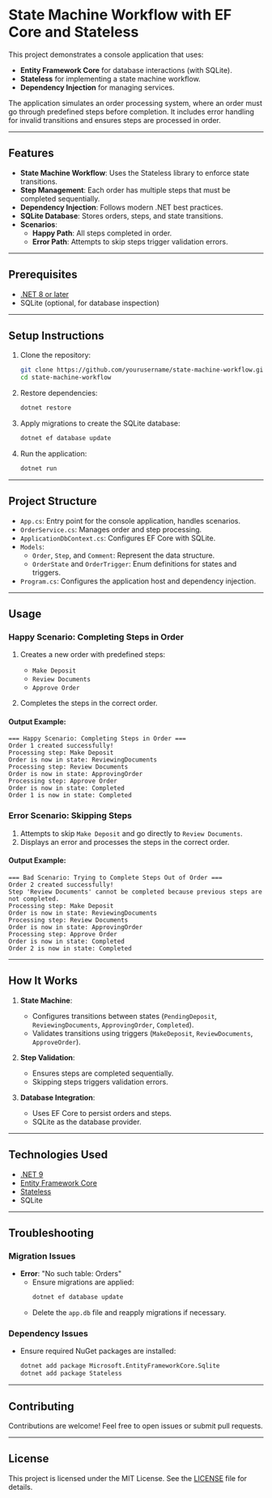 # State Machine Workflow with EF Core and Stateless

This project demonstrates a console application that uses:

- **Entity Framework Core** for database interactions (with SQLite).
- **Stateless** for implementing a state machine workflow.
- **Dependency Injection** for managing services.

The application simulates an order processing system, where an order must go through predefined steps before completion. It includes error handling for invalid transitions and ensures steps are processed in order.

---

## Features

- **State Machine Workflow**: Uses the Stateless library to enforce state transitions.
- **Step Management**: Each order has multiple steps that must be completed sequentially.
- **Dependency Injection**: Follows modern .NET best practices.
- **SQLite Database**: Stores orders, steps, and state transitions.
- **Scenarios**:
  - **Happy Path**: All steps completed in order.
  - **Error Path**: Attempts to skip steps trigger validation errors.

---

## Prerequisites

- [.NET 8 or later](https://dotnet.microsoft.com/download)
- SQLite (optional, for database inspection)

---

## Setup Instructions

1. Clone the repository:
   ```bash
   git clone https://github.com/yourusername/state-machine-workflow.git
   cd state-machine-workflow
   ```

2. Restore dependencies:
   ```bash
   dotnet restore
   ```

3. Apply migrations to create the SQLite database:
   ```bash
   dotnet ef database update
   ```

4. Run the application:
   ```bash
   dotnet run
   ```

---

## Project Structure

- `App.cs`: Entry point for the console application, handles scenarios.
- `OrderService.cs`: Manages order and step processing.
- `ApplicationDbContext.cs`: Configures EF Core with SQLite.
- `Models`:
  - `Order`, `Step`, and `Comment`: Represent the data structure.
  - `OrderState` and `OrderTrigger`: Enum definitions for states and triggers.
- `Program.cs`: Configures the application host and dependency injection.

---

## Usage

### Happy Scenario: Completing Steps in Order

1. Creates a new order with predefined steps:
   - `Make Deposit`
   - `Review Documents`
   - `Approve Order`

2. Completes the steps in the correct order.

#### Output Example:

```
=== Happy Scenario: Completing Steps in Order ===
Order 1 created successfully!
Processing step: Make Deposit
Order is now in state: ReviewingDocuments
Processing step: Review Documents
Order is now in state: ApprovingOrder
Processing step: Approve Order
Order is now in state: Completed
Order 1 is now in state: Completed
```

### Error Scenario: Skipping Steps

1. Attempts to skip `Make Deposit` and go directly to `Review Documents`.
2. Displays an error and processes the steps in the correct order.

#### Output Example:

```
=== Bad Scenario: Trying to Complete Steps Out of Order ===
Order 2 created successfully!
Step 'Review Documents' cannot be completed because previous steps are not completed.
Processing step: Make Deposit
Order is now in state: ReviewingDocuments
Processing step: Review Documents
Order is now in state: ApprovingOrder
Processing step: Approve Order
Order is now in state: Completed
Order 2 is now in state: Completed
```

---

## How It Works

1. **State Machine**:
   - Configures transitions between states (`PendingDeposit`, `ReviewingDocuments`, `ApprovingOrder`, `Completed`).
   - Validates transitions using triggers (`MakeDeposit`, `ReviewDocuments`, `ApproveOrder`).

2. **Step Validation**:
   - Ensures steps are completed sequentially.
   - Skipping steps triggers validation errors.

3. **Database Integration**:
   - Uses EF Core to persist orders and steps.
   - SQLite as the database provider.

---

## Technologies Used

- [.NET 9](https://dotnet.microsoft.com/)
- [Entity Framework Core](https://docs.microsoft.com/en-us/ef/core/)
- [Stateless](https://github.com/dotnet-state-machine/stateless)
- SQLite

---

## Troubleshooting

### Migration Issues

- **Error**: "No such table: Orders"
  - Ensure migrations are applied:
    ```bash
    dotnet ef database update
    ```
  - Delete the `app.db` file and reapply migrations if necessary.

### Dependency Issues

- Ensure required NuGet packages are installed:
  ```bash
  dotnet add package Microsoft.EntityFrameworkCore.Sqlite
  dotnet add package Stateless
  ```

---

## Contributing

Contributions are welcome! Feel free to open issues or submit pull requests.

---

## License

This project is licensed under the MIT License. See the [LICENSE](LICENSE) file for details.

